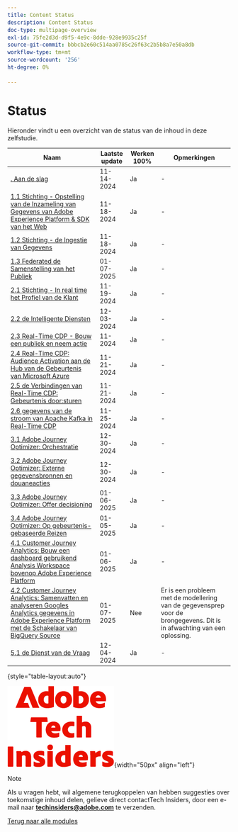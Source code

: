 ```yaml
---
title: Content Status
description: Content Status
doc-type: multipage-overview
exl-id: 75fe2d3d-d9f5-4e9c-8dde-928e9935c25f
source-git-commit: bbbcb2e60c514aa0785c26f63c2b5b8a7e50a8db
workflow-type: tm+mt
source-wordcount: '256'
ht-degree: 0%

---
```


# Status

Hieronder vindt u een overzicht van de status van de inhoud in deze zelfstudie.

| Naam | Laatste update | Werken 100% | Opmerkingen |
| ---------------------- | ------------ | ------------ |------------ |
| [. Aan de slag ](./modules/gettingstarted/gettingstarted/getting-started.md) | 11-14-2024 | Ja | - |
| [ 1.1 Stichting - Opstelling van de Inzameling van Gegevens van Adobe Experience Platform &amp; SDK van het Web ](./modules/datacollection/module1.1/data-ingestion-launch-web-sdk.md) | 11-18-2024 | Ja | - |
| [ 1.2 Stichting - de Ingestie van Gegevens ](./modules/datacollection/module1.2/data-ingestion.md) | 11-18-2024 | Ja | - |
| [ 1.3 Federated de Samenstelling van het Publiek ](./modules/datacollection/module1.3/fac.md) | 01-07-2025 | Ja | - |
| [ 2.1 Stichting - In real time het Profiel van de Klant ](./modules/rtcdp-b2c/module2.1/real-time-customer-profile.md) | 11-19-2024 | Ja | - |
| [ 2.2 de Intelligente Diensten ](./modules/rtcdp-b2c/module2.2/intelligent-services.md) | 12-03-2024 | Ja | - |
| [ 2.3 Real-Time CDP - Bouw een publiek en neem actie ](./modules/rtcdp-b2c/module2.3/real-time-cdp-build-a-segment-take-action.md) | 11-2024 | Ja | - |
| [ 2.4 Real-Time CDP: Audience Activation aan de Hub van de Gebeurtenis van Microsoft Azure ](./modules/rtcdp-b2c/module2.4/segment-activation-microsoft-azure-eventhub.md) | 11-21-2024 | Ja | - |
| [ 2.5 de Verbindingen van Real-Time CDP: Gebeurtenis door:sturen ](./modules/rtcdp-b2c/module2.5/aep-data-collection-ssf.md) | 11-21-2024 | Ja | - |
| [ 2.6 gegevens van de stroom van Apache Kafka in Real-Time CDP ](./modules/rtcdp-b2c/module2.6/aep-apache-kafka.md) | 11-25-2024 | Ja | - |
| [ 3.1 Adobe Journey Optimizer: Orchestratie ](./modules/ajo-b2c/module3.1/journey-orchestration-create-account.md) | 12-30-2024 | Ja | - |
| [ 3.2 Adobe Journey Optimizer: Externe gegevensbronnen en douaneacties ](./modules/ajo-b2c/module3.2/journey-orchestration-external-weather-api-sms.md) | 12-30-2024 | Ja | - |
| [ 3.3 Adobe Journey Optimizer: Offer decisioning ](./modules/ajo-b2c/module3.3/offer-decisioning.md) | 01-06-2025 | Ja | - |
| [ 3.4 Adobe Journey Optimizer: Op gebeurtenis-gebaseerde Reizen ](./modules/ajo-b2c/module3.4/journeyoptimizer.md) | 01-05-2025 | Ja | - |
| [ 4.1 Customer Journey Analytics: Bouw een dashboard gebruikend Analysis Workspace bovenop Adobe Experience Platform ](./modules/cja-b2c/module4.1/customer-journey-analytics-build-a-dashboard.md) | 01-06-2025 | Ja | - |
| [ 4.2 Customer Journey Analytics: Samenvatten en analyseren Googles Analytics gegevens in Adobe Experience Platform met de Schakelaar van BigQuery Source ](./modules/cja-b2c/module4.2/customer-journey-analytics-bigquery-gcp.md) | 01-07-2025 | Nee | Er is een probleem met de modellering van de gegevensprep voor de brongegevens. Dit is in afwachting van een oplossing. |
| [ 5.1 de Dienst van de Vraag ](./modules/datadistiller/module5.1/query-service.md) | 12-04-2024 | Ja | - |

{style="table-layout:auto"}

![ Indexen van de Tech ](./assets/images/techinsiders.png){width="50px" align="left"}

>[!NOTE]
>
>Als u vragen hebt, wil algemene terugkoppelen van hebben suggesties over toekomstige inhoud delen, gelieve direct contactTech Insiders, door een e-mail naar **techinsiders@adobe.com** te verzenden.

[Terug naar alle modules](./overview.md)